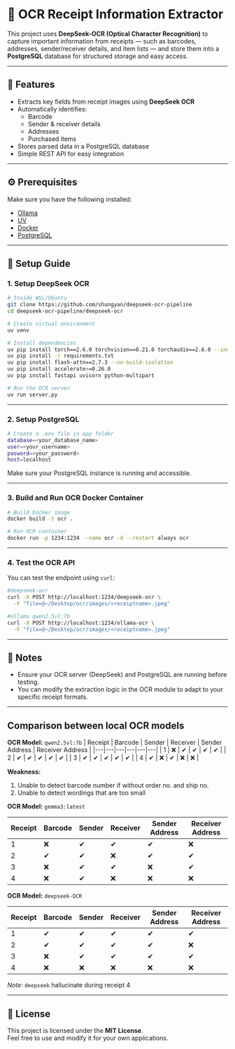 # 🧾 OCR Receipt Information Extractor

This project uses **DeepSeek-OCR (Optical Character Recognition)** to capture important information from receipts — such as barcodes, addresses, sender/receiver details, and item lists — and store them into a **PostgreSQL** database for structured storage and easy access.

---

## 🚀 Features
- Extracts key fields from receipt images using **DeepSeek OCR**
- Automatically identifies:
  - Barcode  
  - Sender & receiver details  
  - Addresses  
  - Purchased items  
- Stores parsed data in a PostgreSQL database
- Simple REST API for easy integration

---

## ⚙️ Prerequisites

Make sure you have the following installed:

- [Ollama](https://ollama.ai/)
- [UV](https://github.com/astral-sh/uv)
- [Docker](https://www.docker.com/)
- [PostgreSQL](https://www.postgresql.org/)

---

## 🧩 Setup Guide

### 1. Setup DeepSeek OCR

```bash
# Inside WSL/Ubuntu
git clone https://github.com/shungyan/deepseek-ocr-pipeline
cd deepseek-ocr-pipeline/deepseek-ocr

# Create virtual environment
uv venv

# Install dependencies
uv pip install torch==2.6.0 torchvision==0.21.0 torchaudio==2.6.0 --index-url https://download.pytorch.org/whl/cu118
uv pip install -r requirements.txt
uv pip install flash-attn==2.7.3 --no-build-isolation
uv pip install accelerate>=0.26.0
uv pip install fastapi uvicorn python-multipart

# Run the OCR server
uv run server.py
```

---

### 2. Setup PostgreSQL

```bash
# Create a .env file in app folder
database=<your_database_name>
user=<your_username>
pasword=<your_password>
host=localhost
```

Make sure your PostgreSQL instance is running and accessible.

---

### 3. Build and Run OCR Docker Container

```bash
# Build Docker image
docker build -t ocr .

# Run OCR container
docker run -p 1234:1234 --name ocr -d --restart always ocr
```

---

### 4. Test the OCR API

You can test the endpoint using `curl`:

```bash
#deepseek-ocr
curl -X POST http://localhost:1234/deepseek-ocr \
  -F "file=@~/Desktop/ocr/images/<receiptname>.jpeg"

#ollama qwen2.5vl:7b
curl -X POST http://localhost:1234/ollama-ocr \
  -F "file=@~/Desktop/ocr/images/<receiptname>.jpeg"
```

---

## 🧠 Notes
- Ensure your OCR server (DeepSeek) and PostgreSQL are running before testing.
- You can modify the extraction logic in the OCR module to adapt to your specific receipt formats.

---

## Comparison between local OCR models

**OCR Model:** `qwen2.5vl:7b`
| Receipt | Barcode | Sender | Receiver | Sender Address | Receiver Address |
|---|---|---|---|---|---|
| 1 | ❌ | ✔ | ✔ | ✔ | ✔ |
| 2 | ✔ | ✔ | ✔ | ✔ | ✔ |
| 3 | ✔ | ✔ | ✔ | ✔ | ✔ |
| 4 | ✔ | ❌ | ✔ | ❌ | ❌ |

**Weakness:**
1. Unable to detect barcode number if without order no. and ship no.  
2. Unable to detect wordings that are too small  

**OCR Model:** `gemma3:latest`

| Receipt | Barcode | Sender | Receiver | Sender Address | Receiver Address |
|---|---|---|---|---|---|
| 1 | ❌ | ✔ | ✔ | ✔ | ❌ |
| 2 | ✔ | ✔ | ❌ | ✔ | ✔ |
| 3 | ❌ | ✔ | ✔ | ❌ | ✔ |
| 4 | ❌ | ✔ | ❌ | ❌ | ❌ |

**OCR Model:** `deepseek-OCR`

| Receipt | Barcode | Sender | Receiver | Sender Address | Receiver Address |
|---|---|---|---|---|---|
| 1 | ✔ | ✔ | ✔ | ✔ | ✔ |
| 2 | ✔ | ✔ | ✔ | ✔ | ❌ |
| 3 | ❌ | ✔ | ✔ | ✔ | ✔ |
| 4 | ❌ | ❌ | ❌ | ❌ | ❌ |

*Note:* `deepseek` hallucinate during receipt 4

---

## 📜 License
This project is licensed under the **MIT License**.  
Feel free to use and modify it for your own applications.
